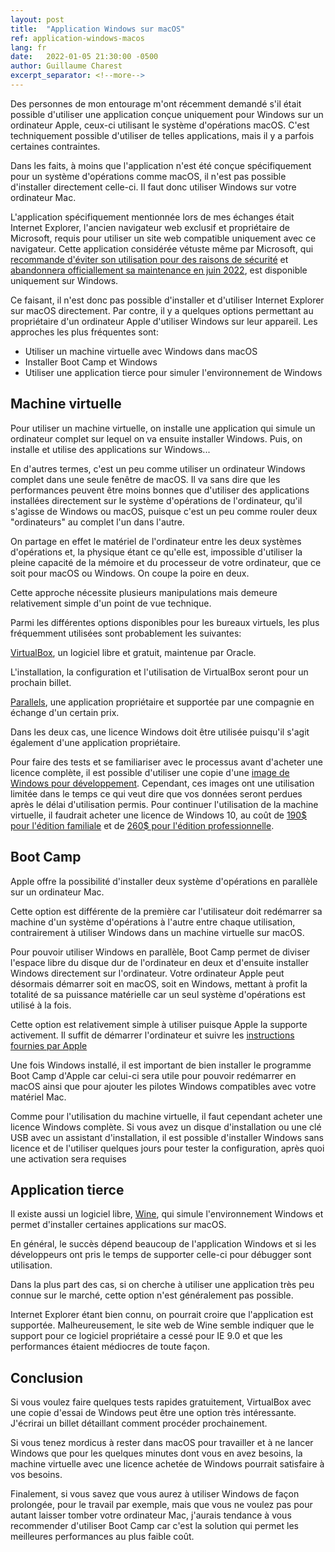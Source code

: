 ```yaml
---
layout: post
title:  "Application Windows sur macOS"
ref: application-windows-macos
lang: fr
date:   2022-01-05 21:30:00 -0500
author: Guillaume Charest
excerpt_separator: <!--more-->
---
```

Des personnes de mon entourage m'ont récemment demandé s'il était possible d'utiliser une application conçue uniquement pour Windows sur un ordinateur Apple, ceux-ci utilisant le système d'opérations macOS.
C'est techniquement possible d'utiliser de telles applications, mais il y a parfois certaines contraintes.
<!--more-->
Dans les faits, à moins que l'application n'est été conçue spécifiquement pour un système d'opérations comme macOS, il n'est pas possible d'installer directement celle-ci.
Il faut donc utiliser Windows sur votre ordinateur Mac.

L'application spécifiquement mentionnée lors de mes échanges était Internet Explorer, l'ancien navigateur web exclusif et propriétaire de Microsoft, requis pour utiliser un site web compatible uniquement avec ce navigateur.
Cette application considérée vétuste même par Microsoft, qui [recommande d'éviter son utilisation pour des raisons de sécurité](https://techcommunity.microsoft.com/t5/windows-it-pro-blog/the-perils-of-using-internet-explorer-as-your-default-browser/ba-p/331732) et [abandonnera officiallement sa maintenance en juin 2022](https://blogs.windows.com/windowsexperience/2021/05/19/the-future-of-internet-explorer-on-windows-10-is-in-microsoft-edge/), est disponible uniquement sur Windows.

Ce faisant, il n'est donc pas possible d'installer et d'utiliser Internet Explorer sur macOS directement. Par contre, il y a quelques options permettant au propriétaire d'un ordinateur Apple d'utiliser Windows sur leur appareil.
Les approches les plus fréquentes sont:

- Utiliser un machine virtuelle avec Windows dans macOS
- Installer Boot Camp et Windows
- Utiliser une application tierce pour simuler l'environnement de Windows

## Machine virtuelle

Pour utiliser un machine virtuelle, on installe une application qui simule un ordinateur complet sur lequel on va ensuite installer Windows.
Puis, on installe et utilise des applications sur Windows...

En d'autres termes, c'est un peu comme utiliser un ordinateur Windows complet dans une seule fenêtre de macOS.
Il va sans dire que les performances peuvent être moins bonnes que d'utiliser des applications installées directement sur le système d'opérations de l'ordinateur, qu'il s'agisse de Windows ou macOS, puisque c'est un peu comme rouler deux "ordinateurs" au complet l'un dans l'autre.

On partage en effet le matériel de l'ordinateur entre les deux systèmes d'opérations et, la physique étant ce qu'elle est, impossible d'utiliser la pleine capacité de la mémoire et du processeur de votre ordinateur, que ce soit pour macOS ou Windows.
On coupe la poire en deux.

Cette approche nécessite plusieurs manipulations mais demeure relativement simple d'un point de vue technique.

Parmi les différentes options disponibles pour les bureaux virtuels, les plus fréquemment utilisées sont probablement les suivantes:

[VirtualBox](https://www.virtualbox.org/), un logiciel libre et gratuit, maintenue par Oracle.

L'installation, la configuration et l'utilisation de VirtualBox seront pour un prochain billet.

[Parallels](https://www.parallels.com/ca/), une application propriétaire et supportée par une compagnie en échange d'un certain prix.

Dans les deux cas, une licence Windows doit être utilisée puisqu'il s'agit également d'une application propriétaire.

Pour faire des tests et se familiariser avec le processus avant d'acheter une licence complète, il est possible d'utiliser une copie d'une [image de Windows pour développement](https://developer.microsoft.com/en-us/windows/downloads/virtual-machines/).
Cependant, ces images ont une utilisation limitée dans le temps ce qui veut dire que vos données seront perdues après le délai d'utilisation permis.
Pour continuer l'utilisation de la machine virtuelle, il faudrait acheter une licence de Windows 10, au coût de [190$ pour l'édition familiale](https://www.microsoft.com/en-ca/d/windows-10-home/d76qx4bznwk4?rtc=1&activetab=pivot%3aoverviewtab) et de [260$ pour l'édition professionnelle](https://www.microsoft.com/en-ca/d/windows-10-pro/df77x4d43rkt?rtc=1&activetab=pivot%3aoverviewtab).

## Boot Camp

Apple offre la possibilité d'installer deux système d'opérations en parallèle sur un ordinateur Mac.

Cette option est différente de la première car l'utilisateur doit redémarrer sa machine d'un système d'opérations à l'autre entre chaque utilisation, contrairement à utiliser Windows dans un machine virtuelle sur macOS.

Pour pouvoir utiliser Windows en parallèle, Boot Camp permet de diviser l'espace libre du disque dur de l'ordinateur en deux et d'ensuite installer Windows directement sur l'ordinateur.
Votre ordinateur Apple peut désormais démarrer soit en macOS, soit en Windows, mettant à profit la totalité de sa puissance matérielle car un seul système d'opérations est utilisé à la fois.

Cette option est relativement simple à utiliser puisque Apple la supporte activement.
Il suffit de démarrer l'ordinateur et suivre les [instructions fournies par Apple](https://support.apple.com/fr-ca/HT201468)

Une fois Windows installé, il est important de bien installer le programme Boot Camp d'Apple car celui-ci sera utile pour pouvoir redémarrer en macOS ainsi que pour ajouter les pilotes Windows compatibles avec votre matériel Mac.

Comme pour l'utilisation du machine virtuelle, il faut cependant acheter une licence Windows complète.
Si vous avez un disque d'installation ou une clé USB avec un assistant d'installation, il est possible d'installer Windows sans licence et de l'utiliser quelques jours pour tester la configuration, après quoi une activation sera requises

## Application tierce

Il existe aussi un logiciel libre, [Wine](https://www.winehq.org/), qui simule l'environnement Windows et permet d'installer certaines applications sur macOS.

En général, le succès dépend beaucoup de l'application Windows et si les développeurs ont pris le temps de supporter celle-ci pour débugger sont utilisation.

Dans la plus part des cas, si on cherche à utiliser une application très peu connue sur le marché, cette option n'est généralement pas possible.

Internet Explorer étant bien connu, on pourrait croire que l'application est supportée.
Malheureusement, le site web de Wine semble indiquer que le support pour ce logiciel propriétaire a cessé pour IE 9.0 et que les performances étaient médiocres de toute façon.

## Conclusion

Si vous voulez faire quelques tests rapides gratuitement, VirtualBox avec une copie d'essai de Windows peut être une option très intéressante.
J'écrirai un billet détaillant comment procéder prochainement.

Si vous tenez mordicus à rester dans macOS pour travailler et à ne lancer Windows que pour les quelques minutes dont vous en avez besoins, la machine virtuelle avec une licence achetée de Windows pourrait satisfaire à vos besoins.

Finalement, si vous savez que vous aurez à utiliser Windows de façon prolongée, pour le travail par exemple, mais que vous ne voulez pas pour autant laisser tomber votre ordinateur Mac, j'aurais tendance à vous recommender d'utiliser Boot Camp car c'est la solution qui permet les meilleures performances au plus faible coût.
